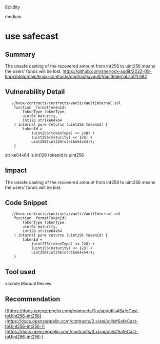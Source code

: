8olidity

medium

# use safecast

## Summary
The unsafe casting of the recovered amount from int256 to uint256 means the users’ funds will be lost.
https://github.com/sherlock-audit/2022-09-knox/blob/main/knox-contracts/contracts/vault/VaultInternal.sol#L682
## Vulnerability Detail
```solidity
   //knox-contracts/contracts/vault/VaultInternal.sol
    function _formatTokenId(
        TokenType tokenType,
        uint64 maturity,
        int128 strike64x64
    ) internal pure returns (uint256 tokenId) {
        tokenId =
            (uint256(tokenType) << 248) +
            (uint256(maturity) << 128) +
            uint256(int256(strike64x64));
    }
```

strike64x64 is int128
tokenId  is uint256
## Impact
The unsafe casting of the recovered amount from int256 to uint256 means the users’ funds will be lost.

## Code Snippet
```solidity
   //knox-contracts/contracts/vault/VaultInternal.sol
    function _formatTokenId(
        TokenType tokenType,
        uint64 maturity,
        int128 strike64x64
    ) internal pure returns (uint256 tokenId) {
        tokenId =
            (uint256(tokenType) << 248) +
            (uint256(maturity) << 128) +
            uint256(int256(strike64x64));
    }
```
## Tool used
vscode
Manual Review

## Recommendation
[[https://docs.openzeppelin.com/contracts/3.x/api/utils#SafeCast-toUint256-int256](https://docs.openzeppelin.com/contracts/3.x/api/utils#SafeCast-toUint256-int256-)](https://docs.openzeppelin.com/contracts/3.x/api/utils#SafeCast-toUint256-int256-)